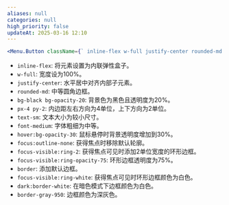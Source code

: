 ```yaml
---
aliases: null
categories: null
high_priority: false
updateAt: 2025-03-16 12:10
---
```


```jsx
<Menu.Button className={` inline-flex w-full justify-center rounded-md bg-black bg-opacity-20 px-4 py-2 text-sm font-medium hover:bg-opacity-30 focus:outline-none focus-visible:ring-2 focus-visible:ring-opacity-75 border focus-visible:ring-white dark:border-white border-gray-950 `} >
```

- `inline-flex`: 将元素设置为内联弹性盒子。
- `w-full`: 宽度设为100%。
- `justify-center`: 水平居中对齐内部子元素。
- `rounded-md`: 中等圆角边框。
- `bg-black bg-opacity-20`: 背景色为黑色且透明度为20%。
- `px-4 py-2`: 内边距左右方向为4单位，上下方向为2单位。
- `text-sm`: 文本大小为较小尺寸。
- `font-medium`: 字体粗细为中等。
- `hover:bg-opacity-30`: 鼠标悬停时背景透明度增加到30%。
- `focus:outline-none`: 获得焦点时移除默认轮廓。
- `focus-visible:ring-2`: 获得焦点可见时添加2单位宽度的环形边框。
- `focus-visible:ring-opacity-75`: 环形边框透明度为75%。
- `border`: 添加默认边框。
- `focus-visible:ring-white`: 获得焦点可见时环形边框颜色为白色。
- `dark:border-white`: 在暗色模式下边框颜色为白色。
- `border-gray-950`: 边框颜色为深灰色。
